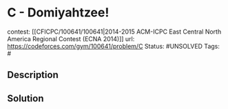# C - Domiyahtzee!

contest: [[CFICPC/100641/100641|2014-2015 ACM-ICPC East Central North America Regional Contest (ECNA 2014)]]
url: https://codeforces.com/gym/100641/problem/C
Status: #UNSOLVED
Tags: #

## Description

## Solution

